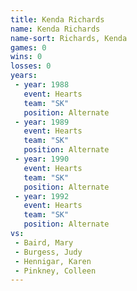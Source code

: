 ```yaml
---
title: Kenda Richards
name: Kenda Richards
name-sort: Richards, Kenda
games: 0
wins: 0
losses: 0
years:
 - year: 1988
   event: Hearts
   team: "SK"
   position: Alternate
 - year: 1989
   event: Hearts
   team: "SK"
   position: Alternate
 - year: 1990
   event: Hearts
   team: "SK"
   position: Alternate
 - year: 1992
   event: Hearts
   team: "SK"
   position: Alternate
vs:
 - Baird, Mary
 - Burgess, Judy
 - Hennigar, Karen
 - Pinkney, Colleen
---
```

